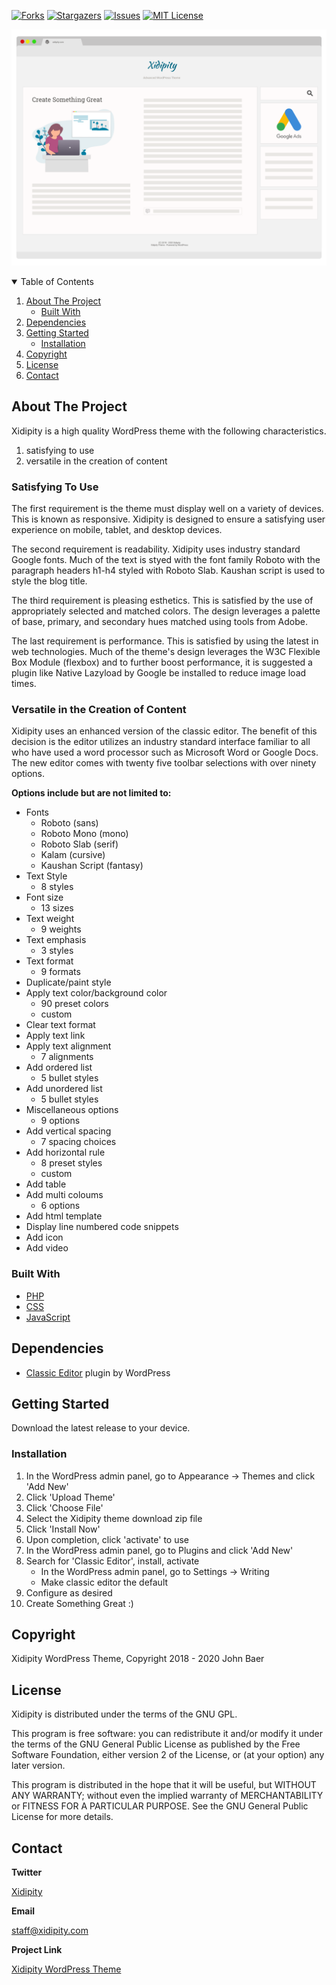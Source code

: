 <!--
*** Thanks for checking out the Best-README-Template. If you have a suggestion
*** that would make this better, please fork the repo and create a pull request
*** or simply open an issue with the tag "enhancement".
*** Thanks again! Now go create something AMAZING! :D
-->

<!-- PROJECT SHIELDS -->
<!--
*** I'm using markdown "reference style" links for readability.
*** Reference links are enclosed in brackets [ ] instead of parentheses ( ).
*** See the bottom of this document for the declaration of the reference variables
*** for contributors-url, forks-url, etc. This is an optional, concise syntax you may use.
*** https://www.markdownguide.org/basic-syntax/#reference-style-links
-->
[![Forks][forks-shield]][forks-url]
[![Stargazers][stars-shield]][stars-url]
[![Issues][issues-shield]][issues-url]
[![MIT License][license-shield]][license-url]

![Xidipity GitHub Readme Screenshot](images/screenshot.png)

<!-- TABLE OF CONTENTS -->
<details open="open">
  <summary>Table of Contents</summary>
  <ol>
    <li>
      <a href="#about-the-project">About The Project</a>
      <ul>
        <li><a href="#built-with">Built With</a></li>
      </ul>
    </li>
    <li><a href="#dependencies">Dependencies</a></li>
    <li>
      <a href="#getting-started">Getting Started</a>
      <ul>
        <li><a href="#installation">Installation</a></li>
      </ul>
    </li>
    <li><a href="#copyright">Copyright</a></li>
    <li><a href="#license">License</a></li>
    <li><a href="#contact">Contact</a></li>
  </ol>
</details>

<!-- ABOUT THE PROJECT -->
## About The Project

Xidipity is a high quality WordPress theme with the following characteristics.
1. satisfying to use
2. versatile in the creation of content

### Satisfying To Use

The first requirement is the theme must display well on a variety of devices. This is known as responsive. Xidipity is designed to ensure a satisfying user experience on mobile, tablet, and desktop devices.

The second requirement is readability. Xidipity uses industry standard Google fonts. Much of the text is styed with the font family Roboto with the paragraph headers h1-h4 styled with Roboto Slab. Kaushan script is used to style the blog title.

The third requirement is pleasing esthetics. This is satisfied by the use of appropriately selected and matched colors. The design leverages a palette of base, primary, and secondary hues matched using tools from Adobe.

The last requirement is performance. This is satisfied by using the latest in web technologies. Much of the theme's design leverages the W3C Flexible Box Module (flexbox) and to further boost performance, it is suggested a plugin like Native Lazyload by Google be installed to reduce image load times. 

### Versatile in the Creation of Content

Xidipity uses an enhanced version of the classic editor. The benefit of this decision is the editor utilizes an industry standard interface familiar to all who have used a word processor such as Microsoft Word or Google Docs. The new editor comes with twenty five toolbar selections with over ninety options.

**Options include but are not limited to:**

- Fonts
  - Roboto (sans)
  - Roboto Mono (mono)
  - Roboto Slab (serif)
  - Kalam (cursive)
  - Kaushan Script (fantasy)
- Text Style
  - 8 styles
- Font size
  - 13 sizes
- Text weight
  - 9 weights
- Text emphasis
  - 3 styles
- Text format
  - 9 formats
- Duplicate/paint style
- Apply text color/background color
  - 90 preset colors
  - custom
- Clear text format
- Apply text link
- Apply text alignment
  - 7 alignments
- Add ordered list
  - 5 bullet styles
- Add unordered list
  - 5 bullet styles
- Miscellaneous options
  - 9 options
- Add vertical spacing
  - 7 spacing choices
- Add horizontal rule
  - 8 preset styles
  - custom
- Add table
- Add multi coloums
  - 6 options
- Add html template
- Display line numbered code snippets
- Add icon
- Add video

### Built With

* [PHP](https://www.php.net/get-involved.php)
* [CSS](https://www.w3.org/Style/CSS/specs.en.html)
* [JavaScript](https://www.w3.org/wiki/JavaScript_best_practices)

## Dependencies

* [Classic Editor](https://wordpress.org/plugins/classic-editor/) plugin by WordPress

## Getting Started

Download the latest release to your device.

<!-- Installation -->
### Installation

1. In the WordPress admin panel, go to Appearance -> Themes and click 'Add New'
2. Click 'Upload Theme'
3. Click 'Choose File'
4. Select the Xidipity theme download zip file
5. Click 'Install Now'
6. Upon completion, click 'activate' to use
7. In the WordPress admin panel, go to Plugins and click 'Add New'
8. Search for 'Classic Editor', install, activate
    - In the WordPress admin panel, go to Settings -> Writing
    - Make classic editor the default
9. Configure as desired
10. Create Something Great :)

<!-- Copyright -->
## Copyright

Xidipity WordPress Theme, Copyright 2018 - 2020 John Baer

<!-- LICENSE -->
## License

Xidipity is distributed under the terms of the GNU GPL.

This program is free software: you can redistribute it and/or modify
it under the terms of the GNU General Public License as published by
the Free Software Foundation, either version 2 of the License, or
(at your option) any later version.

This program is distributed in the hope that it will be useful,
but WITHOUT ANY WARRANTY; without even the implied warranty of
MERCHANTABILITY or FITNESS FOR A PARTICULAR PURPOSE. See the
GNU General Public License for more details.


<!-- CONTACT -->
## Contact

**Twitter**

[Xidipity](https://twitter.com/xidipity)

**Email**

[staff@xidipity.com](mailto:staff@xidipity.com)

**Project Link**

[Xidipity WordPress Theme](https://github.com/WpThemeDev/xidipity)

<!-- MARKDOWN LINKS & IMAGES -->
<!-- https://www.markdownguide.org/basic-syntax/#reference-style-links -->
[forks-shield]: https://img.shields.io/github/forks/wpthemedev/readme.svg?style=for-the-badge
[forks-url]: https://github.com/othneildrew/Best-README-Template/network/members
[stars-shield]: https://img.shields.io/github/stars/wpthemedev/readme.svg?style=for-the-badge
[stars-url]: https://github.com/othneildrew/Best-README-Template/stargazers
[issues-shield]: https://img.shields.io/github/issues/wpthemedev/readme.svg?style=for-the-badge
[issues-url]: https://github.com/othneildrew/Best-README-Template/issues
[license-shield]: https://img.shields.io/github/license/othneildrew/Best-README-Template.svg?style=for-the-badge
[license-url]: https://github.com/othneildrew/Best-README-Template/blob/master/LICENSE.txt
[linkedin-shield]: https://img.shields.io/badge/-LinkedIn-black.svg?style=for-the-badge&logo=linkedin&colorB=555
[linkedin-url]: https://linkedin.com/in/othneildrew
[product-screenshot]: screenshot.png
